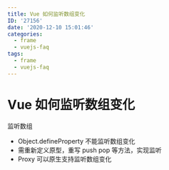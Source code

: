 ```yaml
---
title: Vue 如何监听数组变化
ID: '27156'
date: '2020-12-10 15:01:46'
categories:
  - frame
  - vuejs-faq
tags:
  - frame
  - vuejs-faq
---
```


# Vue 如何监听数组变化

监听数组

- Object.defineProperty 不能监听数组变化
- 需重新定义原型，重写 push pop 等方法，实现监听
- Proxy 可以原生支持监听数组变化
 
 
 
 
 
 
 
 
 
 
 
 
 
 
 
 
 
 
 
 
 
 
 
 
